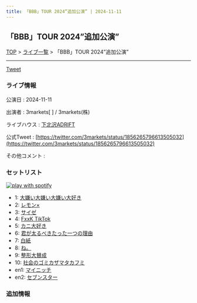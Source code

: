 ```yaml
---
title: 「BBB」TOUR 2024”追加公演” | 2024-11-11
---
```

## 「BBB」TOUR 2024”追加公演”

[TOP](/setlist/) > [ライブ一覧](lives.html) > 「BBB」TOUR 2024”追加公演”

___

<a href="https://twitter.com/share?ref_src=twsrc%5Etfw" data-text="3markets[ ]セットリスト > 「BBB」TOUR 2024”追加公演”" class="twitter-share-button" data-via="3markets" data-hashtags="3markets" data-related="3markets" data-show-count="false">Tweet</a>

### ライブ情報

公演日
:    2024-11-11

出演者
:    3markets[ ] / 3markets(株)

ライブハウス
:    [下北沢ADRIFT](livehouse094.html)

公式Tweet
:    [https://twitter.com/3markets/status/1856265796613505032](https://twitter.com/3markets/status/1856265796613505032)

その他コメント
:    

### セットリスト


[![play with spotify](images/spotify-icon.png)](https://open.spotify.com/playlist/02o79sNvZTs1nT90KvgAIh)



*  1: [大嫌い大嫌い大嫌い大好き](song035.html)
*  2: [レモン×](song003.html)
*  3: [サイゼ](song004.html)
*  4: [FxxK TikTok](song082.html)
*  5: [カニ大好き](song079.html)
*  6: [君が太るべきたった一つの理由](song034.html)
*  7: [白紙](song098.html)
*  8: [ね。](song076.html)
*  9: [整形大賛成](song005.html)
*  10: [社会のゴミカザマタカフミ](song002.html)
*  en1: [マイニッチ](song046.html)
*  en2: [セブンスター](song020.html)


### 追加情報






<script async src="https://platform.twitter.com/widgets.js" charset="utf-8"></script>